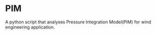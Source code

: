 # PIM
A python script that analyses Pressure Integration Model(PIM) for wind engineering application. 
